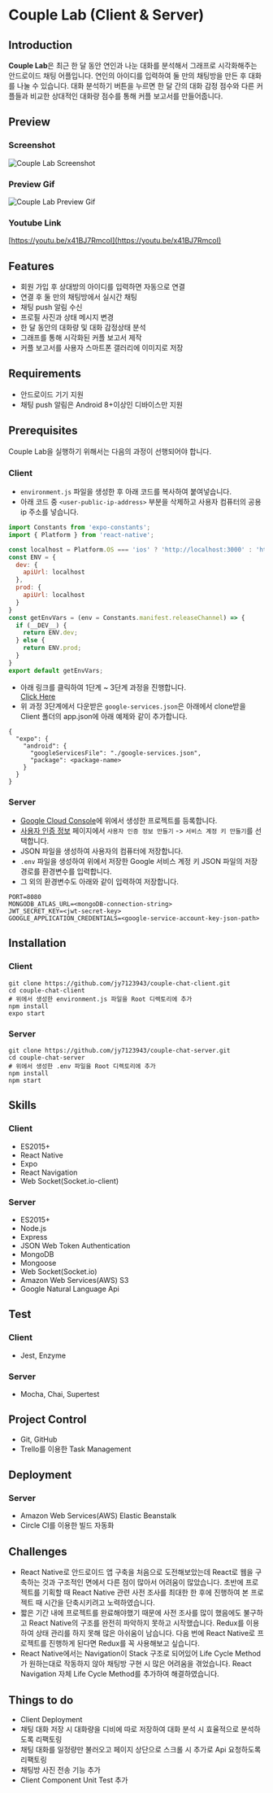 # Couple Lab (Client & Server)

## Introduction
**Couple Lab**은 최근 한 달 동안 연인과 나눈 대화를 분석해서 그래프로 시각화해주는 안드로이드 채팅 어플입니다. 연인의 아이디를 입력하여 둘 만의 채팅방을 만든 후 대화를 나눌 수 있습니다. 대화 분석하기 버튼을 누르면 한 달 간의 대화 감정 점수와 다른 커플들과 비교한 상대적인 대화량 점수를 통해 커플 보고서를 만들어줍니다.

## Preview
### Screenshot
![Couple Lab Screenshot](./img/app_sceenshot.jpg)

### Preview Gif
![Couple Lab Preview Gif](./img/couple_lab_demo2.gif)

### Youtube Link
[https://youtu.be/x41BJ7RmcoI](https://youtu.be/x41BJ7RmcoI)

## Features
- 회원 가입 후 상대방의 아이디를 입력하면 자동으로 연결
- 연결 후 둘 만의 채팅방에서 실시간 채팅
- 채팅 push 알림 수신
- 프로필 사진과 상태 메시지 변경
- 한 달 동안의 대화량 및 대화 감정상태 분석
- 그래프를 통해 시각화된 커플 보고서 제작
- 커플 보고서를 사용자 스마트폰 갤러리에 이미지로 저장

## Requirements
- 안드로이드 기기 지원
- 채팅 push 알림은 Android 8+이상인 디바이스만 지원

## Prerequisites
Couple Lab을 실행하기 위해서는 다음의 과정이 선행되어야 합니다.

### Client
- `environment.js` 파일을 생성한 후 아래 코드를 복사하여 붙여넣습니다.
- 아래 코드 중 `<user-public-ip-address>` 부분을 삭제하고 사용자 컴퓨터의 공용 ip 주소를 넣습니다.
```javascript
import Constants from 'expo-constants';
import { Platform } from 'react-native';

const localhost = Platform.OS === 'ios' ? 'http://localhost:3000' : 'http://<user-public-ip-address>:3000';
const ENV = {
  dev: {
    apiUrl: localhost
  },
  prod: {
    apiUrl: localhost
  }
}
const getEnvVars = (env = Constants.manifest.releaseChannel) => {
  if (__DEV__) {
    return ENV.dev;
  } else {
    return ENV.prod;
  }
}
export default getEnvVars;
```
- 아래 링크를 클릭하여 1단계 ~ 3단계 과정을 진행합니다.  
[Click Here](https://firebase.google.com/docs/android/setup?hl=ko)
- 위 과정 3단계에서 다운받은 `google-services.json`은 아래에서 clone받을 Client 폴더의 app.json에 아래 예제와 같이 추가합니다.
```
{
  "expo": {
    "android": {
      "googleServicesFile": "./google-services.json",
      "package": <package-name>
    }
  }
}
```

### Server
- [Google Cloud Console](https://console.cloud.google.com/)에 위에서 생성한 프로젝트를 등록합니다.
- [사용자 인증 정보](https://console.cloud.google.com/apis/credentials/serviceaccountkey) 페이지에서 `사용자 인증 정보 만들기` -> `서비스 계정 키 만들기`를 선택합니다.
- JSON 파일을 생성하여 사용자의 컴퓨터에 저장합니다.
- `.env` 파일을 생성하여 위에서 저장한 Google 서비스 계정 키 JSON 파일의 저장 경로를 환경변수를 입력합니다.
- 그 외의 환경변수도 아래와 같이 입력하여 저장합니다.
```
PORT=8080
MONGODB_ATLAS_URL=<mongoDB-connection-string>
JWT_SECRET_KEY=<jwt-secret-key>
GOOGLE_APPLICATION_CREDENTIALS=<google-service-account-key-json-path>
```

## Installation
### Client
```
git clone https://github.com/jy7123943/couple-chat-client.git
cd couple-chat-client
# 위에서 생성한 environment.js 파일을 Root 디렉토리에 추가
npm install
expo start
```

### Server
```
git clone https://github.com/jy7123943/couple-chat-server.git
cd couple-chat-server
# 위에서 생성한 .env 파일을 Root 디렉토리에 추가
npm install
npm start
```

## Skills
### Client
- ES2015+
- React Native
- Expo
- React Navigation
- Web Socket(Socket.io-client)

### Server
- ES2015+
- Node.js
- Express
- JSON Web Token Authentication
- MongoDB
- Mongoose
- Web Socket(Socket.io)
- Amazon Web Services(AWS) S3
- Google Natural Language Api

## Test
### Client
- Jest, Enzyme

### Server
- Mocha, Chai, Supertest

## Project Control
- Git, GitHub
- Trello를 이용한 Task Management

## Deployment
### Server
- Amazon Web Services(AWS) Elastic Beanstalk
- Circle CI를 이용한 빌드 자동화

## Challenges
- React Native로 안드로이드 앱 구축을 처음으로 도전해보았는데 React로 웹을 구축하는 것과 구조적인 면에서 다른 점이 많아서 어려움이 많았습니다. 초반에 프로젝트를 기획할 때 React Native 관련 사전 조사를 최대한 한 후에 진행하여 본 프로젝트 때 시간을 단축시키려고 노력하였습니다.
- 짧은 기간 내에 프로젝트를 완료해야했기 때문에 사전 조사를 많이 했음에도 불구하고 React Native의 구조를 완전히 파악하지 못하고 시작했습니다. Redux를 이용하여 상태 관리를 하지 못해 많은 아쉬움이 남습니다. 다음 번에 React Native로 프로젝트를 진행하게 된다면 Redux를 꼭 사용해보고 싶습니다.
- React Native에서는 Navigation이 Stack 구조로 되어있어 Life Cycle Method가 원하는대로 작동하지 않아 채팅방 구현 시 많은 어려움을 겪었습니다. React Navigation 자체 Life Cycle Method를 추가하여 해결하였습니다.

## Things to do
- Client Deployment
- 채팅 대화 저장 시 대화량을 디비에 따로 저장하여 대화 분석 시 효율적으로 분석하도록 리팩토링
- 채팅 대화를 일정량만 불러오고 페이지 상단으로 스크롤 시 추가로 Api 요청하도록 리팩토링
- 채팅방 사진 전송 기능 추가
- Client Component Unit Test 추가
